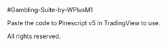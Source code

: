 #Gambling-Suite-by-WPlusM1

Paste the code to Pinescript v5 in TradingView to use.

All rights reserved.
